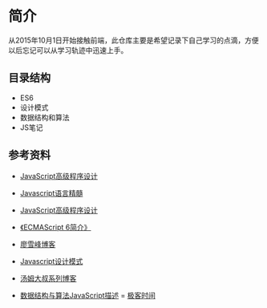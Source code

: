 # 简介

从2015年10月1日开始接触前端，此仓库主要是希望记录下自己学习的点滴，方便以后忘记可以从学习轨迹中迅速上手。

## 目录结构

- ES6
- 设计模式
- 数据结构和算法
- JS笔记

## 参考资料

- [JavaScript高级程序设计](https://book.douban.com/subject/4886879/)
- [Javascript语言精髓](https://book.douban.com/subject/3590768/)
- [JavaScript高级程序设计](https://book.douban.com/subject/4886879/)

- [《ECMAScript 6简介》](http://es6.ruanyifeng.com)
- [廖雪峰博客](https://www.liaoxuefeng.com/wiki/1022910821149312/1023021250770016)

- [Javascript设计模式](https://book.douban.com/subject/3329540/)
- [汤姆大叔系列博客](http://www.cnblogs.com/TomXu/archive/2011/12/15/2288411.html)

- [数据结构与算法JavaScript描述](https://book.douban.com/subject/25945449/)
= [极客时间](https://time.geekbang.org/course/intro/100019701)
